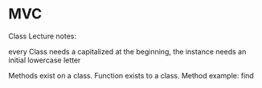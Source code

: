 # MVC
Class Lecture notes:



every Class needs a capitalized at the beginning, the instance needs an initial lowercase letter

Methods exist on a class. Function exists to a class.
Method example: find